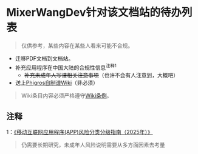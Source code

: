 # MixerWangDev针对该文档站的待办列表

> 仅供参考，某些内容在某些人看来可能不合规。

- 迁移PDF文档到文档站。
- 补充应用程序在中国大陆的合规性信息<sup>注释1</sup>
  - ~~补充未成年人写谱相关注意事项~~（也许不会有人注意到，大概吧）
- 送上[Phigros自制谱Wiki](https://pgrfm.miraheze.org/wiki/)（非必须）

> Wiki条目内容必须严格遵守[Wiki条例](https://pgrfm.miraheze.org/wiki/Project:Wiki%E6%9D%A1%E4%BE%8B)。

## 注释

1：[《移动互联网应用程序(APP)风险分类分级指南（2025年）》](https://www.caict.ac.cn/kxyj/qwfb/ztbg/202507/P020250722586190236759.pdf)

> 仍需要长期研究，未成年人风险说明需要从多方面因素去考量